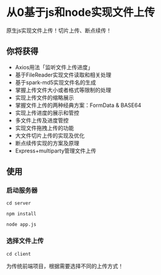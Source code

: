 # 从0基于js和node实现文件上传

原生js实现文件上传！切片上传、断点续传！


## 你将获得

- Axios用法「监听文件上传进度」
- 基于FileReader实现文件读取和相关处理
- 基于spark-md5实现文件名的生成
- 掌握上传文件大小或者格式等限制的处理
- 实现上传文件的缩略展示
- 掌握文件上传的两种经典方案：FormData & BASE64
- 实现上传进度的展示和管控
- 多文件上传及进度管控
- 实现文件拖拽上传的功能
- 大文件切片上传的实现及优化
- 断点续传实现的方案及原理
- Express+multiparty管理文件上传


## 使用

### 启动服务器

```
cd server 

```


```
npm install 

```


```
node app.js

```

### 选择文件上传


```
cd client

```

为传统前端项目，根据需要选择不同的上传方式！